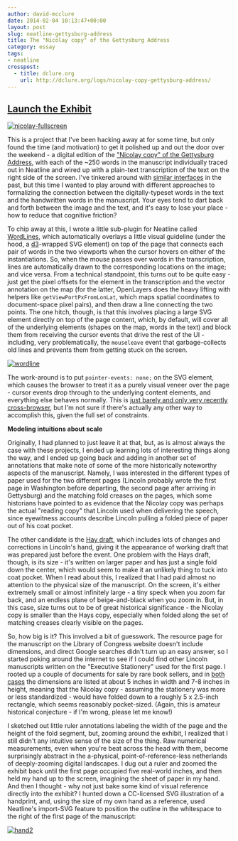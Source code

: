 ```yaml
---
author: david-mcclure
date: 2014-02-04 10:13:47+00:00
layout: post
slug: neatline-gettysburg-address
title: The "Nicolay copy" of the Gettysburg Address
category: essay
tags:
- neatline
crosspost:
  - title: dclure.org
    url: http://dclure.org/logs/nicolay-copy-gettysburg-address/
---
```


## [Launch the Exhibit](http://neatline.dclure.org/neatline/show/gettysburg-address)



[![nicolay-fullscreen](http://dclure.org/wp-content/uploads/2014/02/nicolay-fullscreen1.jpg)](http://neatline.dclure.org/neatline/show/gettysburg-address)



This is a project that I've been hacking away at for some time, but only found the time (and motivation) to get it polished up and out the door over the weekend - a digital edition of the ["Nicolay copy" of the Gettysburg Address](http://prod.myloc.gov/Exhibitions/gettysburgaddress/exhibitionitems/ExhibitObjects/NicolayCopy.aspx), with each of the ~250 words in the manuscript individually traced out in Neatline and wired up with a plain-text transcription of the text on the right side of the screen. I've tinkered around with [similar interfaces](http://neatline.dclure.org/neatline/show/saturn-v-stage-2) in the past, but this time I wanted to play around with different approaches to formalizing the connection between the digitally-typeset words in the text and the handwritten words in the manuscript. Your eyes tend to dart back and forth between the image and the text, and it's easy to lose your place - how to reduce that cognitive friction?

To chip away at this, I wrote a little sub-plugin for Neatline called [WordLines](https://github.com/davidmcclure/nl-widget-WordLines), which automatically overlays a little visual guideline (under the hood, a [d3](http://d3js.org/)-wrapped SVG element) on top of the page that connects each pair of words in the two viewports when the cursor hovers on either of the instantiations. So, when the mouse passes over words in the transcription, lines are automatically drawn to the corresponding locations on the image; and vice versa. From a technical standpoint, this turns out to be quite easy - just get the pixel offsets for the element in the transcription and the vector annotation on the map (for the latter, OpenLayers does the heavy lifting with helpers like `getViewPortPxFromLonLat`, which maps spatial coordinates to document-space pixel pairs), and then draw a line connecting the two points. The one hitch, though, is that this involves placing a large SVG element directly on top of the page content, which, by default, will cover all of the underlying elements (shapes on the map, words in the text) and block them from receiving the cursor events that drive the rest of the UI - including, very problematically, the `mouseleave` event that garbage-collects old lines and prevents them from getting stuck on the screen.

[![wordline](http://dclure.org/wp-content/uploads/2014/02/wordline.jpg)](http://dclure.org/wp-content/uploads/2014/02/wordline.jpg)

The work-around is to put `pointer-events: none;` on the SVG element, which causes the browser to treat it as a purely visual veneer over the page - cursor events drop through to the underlying content elements, and everything else behaves normally. This is [just barely and only very recently cross-browser](http://caniuse.com/pointer-events), but I'm not sure if there's actually any other way to accomplish this, given the full set of constraints.

**Modeling intuitions about scale**

Originally, I had planned to just leave it at that, but, as is almost always the case with these projects, I ended up learning lots of interesting things along the way, and I ended up going back and adding in another set of annotations that make note of some of the more historically noteworthy aspects of the manuscript. Namely, I was interested in the different types of paper used for the two different pages (Lincoln probably wrote the first page in Washington before departing, the second page after arriving in Gettysburg) and the matching fold creases on the pages, which some historians have pointed to as evidence that the Nicolay copy was perhaps the actual "reading copy" that Lincoln used when delivering the speech, since eyewitness accounts describe Lincoln pulling a folded piece of paper out of his coat pocket.

The other candidate is the [Hay draft](http://prod.myloc.gov/Exhibitions/gettysburgaddress/exhibitionitems/ExhibitObjects/HayDraft.aspx), which includes lots of changes and corrections in Lincoln's hand, giving it the appearance of working draft that was prepared just before the event. One problem with the Hays draft, though, is its size - it's written on larger paper and has just a single fold down the center, which would seem to make it an unlikely thing to tuck into coat pocket. When I read about this, I realized that I had paid almost no attention to the physical size of the manuscript. On the screen, it's either extremely small or almost infinitely large - a tiny speck when you zoom far back, and an endless plane of beige-and-black when you zoom in. But, in this case, size turns out to be of great historical significance - the Nicolay copy is smaller than the Hays copy, especially when folded along the set of matching creases clearly visible on the pages.

So, how big is it? This involved a bit of guesswork. The resource page for the manuscript on the Library of Congress website doesn't include dimensions, and direct Google searches didn't turn up an easy answer, so I started poking around the internet to see if I could find other Lincoln manuscripts written on the "Executive Stationery" used for the first page. I rooted up a couple of documents for sale by rare book sellers, and in [both](http://www.baumanrarebooks.com/rare-books/lincoln-abraham/autograph-letter-signed/63126.aspx) [cases](http://www.robertedwardauctions.com/auction/2006/1204.html) the dimensions are listed at about 5 inches in width and 7-8 inches in height, meaning that the Nicolay copy - assuming the stationery was more or less standardized - would have folded down to a roughly 5 x 2.5-inch rectangle, which seems reasonably pocket-sized. (Again, this is amateur historical conjecture - if I'm wrong, please let me know!)

I sketched out little ruler annotations labeling the width of the page and the height of the fold segment, but, zooming around the exhibit, I realized that I still didn't any intuitive sense of the size of the thing. Raw numerical measurements, even when you're beat across the head with them, become surprisingly abstract in the a-physical, point-of-reference-less netherlands of deeply-zooming digital landscapes. I dug out a ruler and zoomed the exhibit back until the first page occupied five real-world inches, and then held my hand up to the screen, imagining the sheet of paper in my hand. And then I thought - why not just bake some kind of visual reference directly into the exhibit? I hunted down a CC-licensed SVG illustration of a handprint, and, using the size of my own hand as a reference, used Neatline's import-SVG feature to position the outline in the whitespace to the right of the first page of the manuscript:

[![hand2](http://dclure.org/wp-content/uploads/2014/02/hand2.jpg)](http://dclure.org/wp-content/uploads/2014/02/hand2.jpg)
